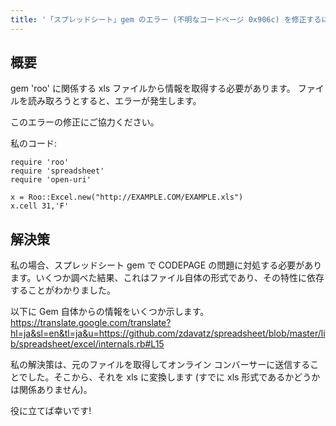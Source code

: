 ```yaml
---
title: '「スプレッドシート」gem のエラー (不明なコードページ 0x906c) を修正するにはどうすればよいですか?'
---
```


## 概要
gem 'roo' に関係する xls ファイルから情報を取得する必要があります。
ファイルを読み取ろうとすると、エラーが発生します。

このエラーの修正にご協力ください。

私のコード:

```
require 'roo'
require 'spreadsheet'
require 'open-uri'

x = Roo::Excel.new("http://EXAMPLE.COM/EXAMPLE.xls")
x.cell 31,'F'

```
## 解決策
私の場合、スプレッドシート gem で CODEPAGE の問題に対処する必要があります。いくつか調べた結果、これはファイル自体の形式であり、その特性に依存することがわかりました。

以下に Gem 自体からの情報をいくつか示します。
https://translate.google.com/translate?hl=ja&sl=en&tl=ja&u=https://github.com/zdavatz/spreadsheet/blob/master/lib/spreadsheet/excel/internals.rb#L15

私の解決策は、元のファイルを取得してオンライン コンバーサーに送信することでした。そこから、それを xls に変換します (すでに xls 形式であるかどうかは関係ありません)。

役に立てば幸いです!

